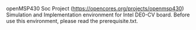 openMSP430 Soc Project (https://opencores.org/projects/openmsp430) Simulation and Implementation environment for Intel DE0-CV board.
Before use this environment, please read the prerequisite.txt.
